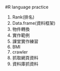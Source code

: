 
#R language practice

1. Rank(排名)
2. Data.frame(資料框架)
3. 物件轉換
4. 實作範例
5. 課堂實作練習
6. BMI
7. crawler
8. 抓取網頁資料
9. 資料庫抓資料
